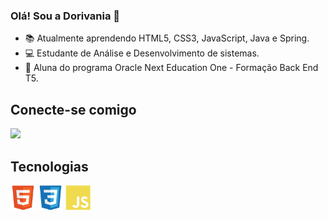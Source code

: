 ### Olá! Sou a Dorivania 👋

- 📚 Atualmente aprendendo HTML5, CSS3, JavaScript, Java e Spring.
- 💻 Estudante de Análise e Desenvolvimento de sistemas.
- 📝 Aluna do programa Oracle Next Education One - Formação Back End T5.


<h2>Conecte-se comigo</h2>

  <a href="https://www.linkedin.com/in/dorivaniasm/" target="_blank"><img src="https://img.shields.io/badge/-LinkedIn-%230077B5?style=for-the-badge&logo=linkedin&logoColor=white" target="_blank"></a> 
  

<div> 
  <h2>Tecnologias</h2>
  <img align="center" alt="Dori-HTML" height="40" width="40" src="https://raw.githubusercontent.com/devicons/devicon/master/icons/html5/html5-original.svg">
  <img align="center" alt="Dori-CSS" height="40" width="40" src="https://raw.githubusercontent.com/devicons/devicon/master/icons/css3/css3-original.svg">
  <img align="center" alt="Dori-Js" height="40" width="40" src="https://raw.githubusercontent.com/devicons/devicon/master/icons/javascript/javascript-plain.svg">   
 </div>
  
